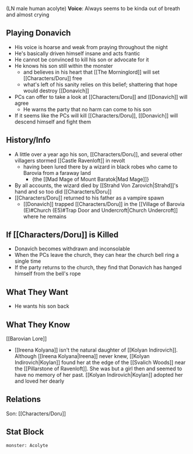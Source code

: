 (LN male human acolyte)
**Voice**: Always seems to be kinda out of breath and almost crying

## Playing Donavich
- His voice is hoarse and weak from praying throughout the night
- He's basically driven himself insane and acts frantic
- He cannot be convinced to kill his son or advocate for it
- He knows his son still within the monster
	- and believes in his heart that [[The Morninglord]] will set [[Characters/Doru]] free
	- what's left of his sanity relies on this belief; shattering that hope would destroy [[Donavich]]
- PCs can offer to take a look at [[Characters/Doru]] and [[Donavich]] will agree
	- He warns the party that no harm can come to his son
- If it seems like the PCs will kill [[Characters/Doru]], [[Donavich]] will descend himself and fight them

## History/Info
- A little over a year ago his son, [[Characters/Doru]], and several other villagers stormed [[Castle Ravenloft]] in revolt
	- having been lured there by a wizard in black robes who came to Barovia from a faraway land
		- {the [[Mad Mage of Mount Baratok|Mad Mage]]}
- By all accounts, the wizard died by [[Strahd Von Zarovich|Strahd]]'s hand and so too did [[Characters/Doru]]
- [[Characters/Doru]] returned to his father as a vampire spawn
	- [[Donavich]] trapped [[Characters/Doru]] in the [[Village of Barovia (E)#Church (E5)#Trap Door and Undercroft|Church Undercroft]] where he remains

## If [[Characters/Doru]] is Killed
- Donavich becomes withdrawn and inconsolable
- When the PCs leave the church, they can hear the church bell ring a single time
- If the party returns to the church, they find that Donavich has hanged himself from the bell's rope

## What They Want
- He wants his son back

## What They Know
[[Barovian Lore]]
- [[Ireena Kolyana]] isn't the natural daughter of [[Kolyan Indirovich]]. Although [[Ireena Kolyana|Ireena]] never knew, [[Kolyan Indirovich|Koylan]] found her at the edge of the [[Svalich Woods]] near the [[Pillarstone of Ravenloft]]. She was but a girl then and seemed to have no memory of her past. [[Kolyan Indirovich|Koylan]] adopted her and loved her dearly

## Relations
Son: [[Characters/Doru]]

## Stat Block

```statblock
monster: Acolyte
```
